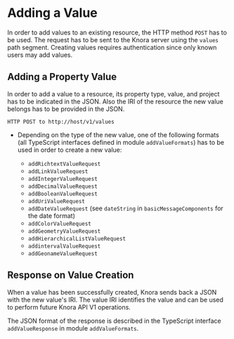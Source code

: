 <!---
Copyright © 2015-2021 the contributors (see Contributors.md).

This file is part of DSP — DaSCH Service Platform.

DSP is free software: you can redistribute it and/or modify
it under the terms of the GNU Affero General Public License as published
by the Free Software Foundation, either version 3 of the License, or
(at your option) any later version.

DSP is distributed in the hope that it will be useful,
but WITHOUT ANY WARRANTY; without even the implied warranty of
MERCHANTABILITY or FITNESS FOR A PARTICULAR PURPOSE.  See the
GNU Affero General Public License for more details.

You should have received a copy of the GNU Affero General Public
License along with DSP.  If not, see <http://www.gnu.org/licenses/>.
-->

# Adding a Value

In order to add values to an existing resource, the HTTP method `POST`
has to be used. The request has to be sent to the Knora server using the
`values` path segment. Creating values requires authentication since
only known users may add values.

## Adding a Property Value

In order to add a value to a resource, its property type, value, and
project has to be indicated in the JSON. Also the IRI of the resource
the new value belongs has to be provided in the JSON.

```
HTTP POST to http://host/v1/values
```

  - Depending on the type of the new value, one of the following formats
    (all TypeScript interfaces defined in module `addValueFormats`) has
    to be used in order to create a new value:
    
      - `addRichtextValueRequest`
      - `addLinkValueRequest`
      - `addIntegerValueRequest`
      - `addDecimalValueRequest`
      - `addBooleanValueRequest`
      - `addUriValueRequest`
      - `addDateValueRequest` (see `dateString` in
        `basicMessageComponents` for the date format)
      - `addColorValueRequest`
      - `addGeometryValueRequest`
      - `addHierarchicalListValueRequest`
      - `addintervalValueRequest`
      - `addGeonameValueRequest`

## Response on Value Creation

When a value has been successfully created, Knora sends back a JSON with
the new value's IRI. The value IRI identifies the value and can be used
to perform future Knora API V1 operations.

The JSON format of the response is described in the TypeScript interface
`addValueResponse` in module `addValueFormats`.
